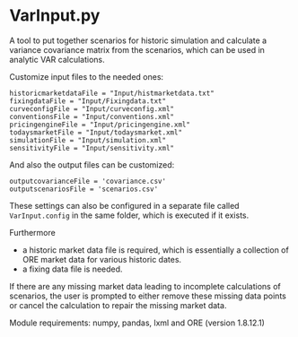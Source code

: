 # VarInput.py

A tool to put together scenarios for historic simulation and calculate a variance covariance matrix from the scenarios, which can be used in analytic VAR calculations.

Customize input files to the needed ones:

`historicmarketdataFile = "Input/histmarketdata.txt"`  
`fixingdataFile = "Input/Fixingdata.txt"`  
`curveconfigFile = "Input/curveconfig.xml"`  
`conventionsFile = "Input/conventions.xml"`  
`pricingengineFile = "Input/pricingengine.xml"`  
`todaysmarketFile = "Input/todaysmarket.xml"`  
`simulationFile = "Input/simulation.xml"`  
`sensitivityFile = "Input/sensitivity.xml"`  

And also the output files can be customized:  

`outputcovarianceFile = 'covariance.csv'`  
`outputscenariosFile = 'scenarios.csv'`  

These settings can also be configured in a separate file called `VarInput.config` in the same folder, which is executed if it exists.

Furthermore 
- a historic market data file is required, which is essentially a collection of ORE market data for various historic dates.
- a fixing data file is needed.

If there are any missing market data leading to incomplete calculations of scenarios, the user is prompted to either remove these missing data points or cancel the calculation to repair the missing market data.

Module requirements: numpy, pandas, lxml and ORE (version 1.8.12.1)